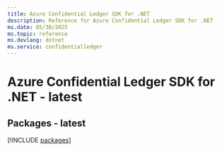```yaml
---
title: Azure Confidential Ledger SDK for .NET
description: Reference for Azure Confidential Ledger SDK for .NET
ms.date: 05/30/2025
ms.topic: reference
ms.devlang: dotnet
ms.service: confidentialledger
---
```

# Azure Confidential Ledger SDK for .NET - latest
## Packages - latest
[!INCLUDE [packages](confidential-ledger-index.md)]